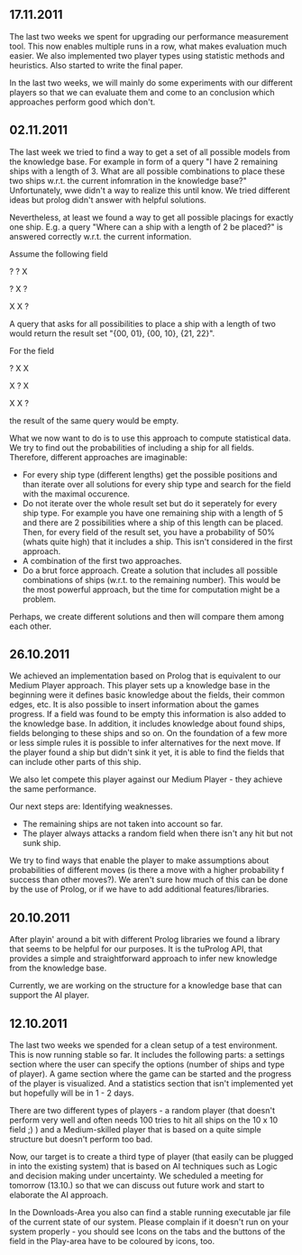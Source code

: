 ## 17.11.2011 ##

The last two weeks we spent for upgrading our performance measurement tool. This now enables multiple runs in a row, what makes evaluation much easier. We also implemented two player types using statistic methods and heuristics. Also started to write the final paper.

In the last two weeks, we will mainly do some experiments with our different players so that we can evaluate them and come to an conclusion which approaches perform good which don't.

## 02.11.2011 ##

The last week we tried to find a way to get a set of all possible models from the knowledge base. For example in form of a query "I have 2 remaining ships with a length of 3. What are all possible combinations to place these two ships w.r.t. the current infomration in the knowledge base?" Unfortunately, wwe didn't a way to realize this until know. We tried different ideas but prolog didn't answer with helpful solutions.

Nevertheless, at least we found a way to get all possible placings for exactly one ship. E.g. a query "Where can a ship with a length of 2 be placed?" is answered correctly w.r.t. the current information.

Assume the following field

?   ?   X

?   X   ?

X   X   ?

A query that asks for all possibilities to place a ship with a length of two would return the result set "{00, 01}, {00, 10}, {21, 22}".

For the field

?   X   X

X   ?   X

X   X   ?

the result of the same query would be empty.

What we now want to do is to use this approach to compute statistical data. We try to find out the probabilities of including a ship for all fields. Therefore, different approaches are imaginable:
  * For every ship type (different lengths) get the possible positions and than iterate over all solutions for every ship type and search for the field with the maximal occurence.
  * Do not iterate over the whole result set but do it seperately for every ship type. For example you have one remaining ship with a length of 5 and there are 2 possibilities where a ship of this length can be placed. Then, for every field of the result set, you have a probability of 50% (whats quite high) that it includes a ship. This isn't considered in the first approach.
  * A combination of the first two approaches.
  * Do a brut force approach. Create a solution that includes all possible combinations of ships (w.r.t. to the remaining number). This would be the most powerful approach, but the time for computation might be a problem.

Perhaps, we create different solutions and then will compare them among each other.

## 26.10.2011 ##

We achieved an implementation based on Prolog that is equivalent to our Medium Player approach. This player sets up a knowledge base in the beginning were it defines basic knowledge about the fields, their common edges, etc. It is also possible to insert information about the games progress. If a field was found to be empty this information is also added to the knowledge base. In addition, it includes knowledge about found ships, fields belonging to these ships and so on. On the foundation of a few more or less simple rules it is possible to infer alternatives for the next move. If the player found a ship but didn't sink it yet, it is able to find the fields that can include other parts of this ship.

We also let compete this player against our Medium Player - they achieve the same performance.

Our next steps are:
Identifying weaknesses.
  * The remaining ships are not taken into account so far.
  * The player always attacks a random field when there isn't any hit but not sunk ship.

We try to find ways that enable the player to make assumptions about probabilities of different moves (is there a move with a higher probability f success than other moves?). We aren't sure how much of this can be done by the use of Prolog, or if we have to add additional features/libraries.

## 20.10.2011 ##

After playin' around a bit with different Prolog libraries we found a library that seems to be helpful for our purposes. It is the tuProlog API, that provides a simple and straightforward approach to infer new knowledge from the knowledge base.

Currently, we are working on the structure for a knowledge base that can support the AI player.

## 12.10.2011 ##

The last two weeks we spended for a clean setup of a test environment. This is now running stable so far. It includes the following parts: a settings section where the user can specify the options (number of ships and type of player). A game section where the game can be started and the progress of the player is visualized. And a statistics section that isn't implemented yet but hopefully will be in 1 - 2 days.

There are two different types of players - a random player (that doesn't perform very well and often needs 100 tries to hit all ships on the 10 x 10 field ;) ) and a Medium-skilled player that is based on a quite simple structure but doesn't perform too bad.

Now, our target is to create a third type of player (that easily can be plugged in into the existing system) that is based on AI techniques such as Logic and decision making under uncertainty. We scheduled a meeting for tomorrow (13.10.) so that we can discuss out future work and start to elaborate the AI approach.

In the Downloads-Area you also can find a stable running executable jar file of the current state of our system. Please complain if it doesn't run on your system properly - you should see Icons on the tabs and the buttons of the field in the Play-area have to be coloured by icons, too.